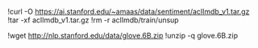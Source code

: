 !curl -O https://ai.stanford.edu/~amaas/data/sentiment/aclImdb_v1.tar.gz
!tar -xf aclImdb_v1.tar.gz
!rm -r aclImdb/train/unsup

!wget http://nlp.stanford.edu/data/glove.6B.zip
!unzip -q glove.6B.zip


